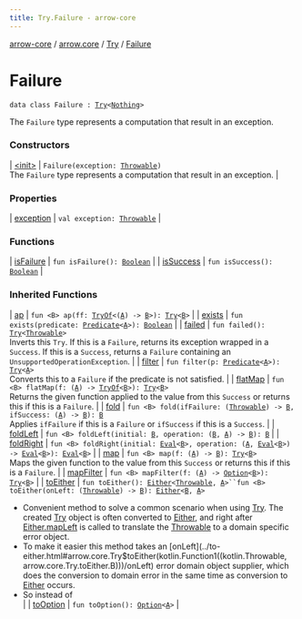```yaml
---
title: Try.Failure - arrow-core
---
```


[arrow-core](../../../index.html) / [arrow.core](../../index.html) / [Try](../index.html) / [Failure](./index.html)

# Failure

`data class Failure : `[`Try`](../index.html)`<`[`Nothing`](https://kotlinlang.org/api/latest/jvm/stdlib/kotlin/-nothing/index.html)`>`

The `Failure` type represents a computation that result in an exception.

### Constructors

| [&lt;init&gt;](-init-.html) | `Failure(exception: `[`Throwable`](https://kotlinlang.org/api/latest/jvm/stdlib/kotlin/-throwable/index.html)`)`<br>The `Failure` type represents a computation that result in an exception. |

### Properties

| [exception](exception.html) | `val exception: `[`Throwable`](https://kotlinlang.org/api/latest/jvm/stdlib/kotlin/-throwable/index.html) |

### Functions

| [isFailure](is-failure.html) | `fun isFailure(): `[`Boolean`](https://kotlinlang.org/api/latest/jvm/stdlib/kotlin/-boolean/index.html) |
| [isSuccess](is-success.html) | `fun isSuccess(): `[`Boolean`](https://kotlinlang.org/api/latest/jvm/stdlib/kotlin/-boolean/index.html) |

### Inherited Functions

| [ap](../ap.html) | `fun <B> ap(ff: `[`TryOf`](../../-try-of.html)`<(`[`A`](../index.html#A)`) -> `[`B`](../ap.html#B)`>): `[`Try`](../index.html)`<`[`B`](../ap.html#B)`>` |
| [exists](../exists.html) | `fun exists(predicate: `[`Predicate`](../../-predicate.html)`<`[`A`](../index.html#A)`>): `[`Boolean`](https://kotlinlang.org/api/latest/jvm/stdlib/kotlin/-boolean/index.html) |
| [failed](../failed.html) | `fun failed(): `[`Try`](../index.html)`<`[`Throwable`](https://kotlinlang.org/api/latest/jvm/stdlib/kotlin/-throwable/index.html)`>`<br>Inverts this `Try`. If this is a `Failure`, returns its exception wrapped in a `Success`. If this is a `Success`, returns a `Failure` containing an `UnsupportedOperationException`. |
| [filter](../filter.html) | `fun filter(p: `[`Predicate`](../../-predicate.html)`<`[`A`](../index.html#A)`>): `[`Try`](../index.html)`<`[`A`](../index.html#A)`>`<br>Converts this to a `Failure` if the predicate is not satisfied. |
| [flatMap](../flat-map.html) | `fun <B> flatMap(f: (`[`A`](../index.html#A)`) -> `[`TryOf`](../../-try-of.html)`<`[`B`](../flat-map.html#B)`>): `[`Try`](../index.html)`<`[`B`](../flat-map.html#B)`>`<br>Returns the given function applied to the value from this `Success` or returns this if this is a `Failure`. |
| [fold](../fold.html) | `fun <B> fold(ifFailure: (`[`Throwable`](https://kotlinlang.org/api/latest/jvm/stdlib/kotlin/-throwable/index.html)`) -> `[`B`](../fold.html#B)`, ifSuccess: (`[`A`](../index.html#A)`) -> `[`B`](../fold.html#B)`): `[`B`](../fold.html#B)<br>Applies `ifFailure` if this is a `Failure` or `ifSuccess` if this is a `Success`. |
| [foldLeft](../fold-left.html) | `fun <B> foldLeft(initial: `[`B`](../fold-left.html#B)`, operation: (`[`B`](../fold-left.html#B)`, `[`A`](../index.html#A)`) -> `[`B`](../fold-left.html#B)`): `[`B`](../fold-left.html#B) |
| [foldRight](../fold-right.html) | `fun <B> foldRight(initial: `[`Eval`](../../-eval/index.html)`<`[`B`](../fold-right.html#B)`>, operation: (`[`A`](../index.html#A)`, `[`Eval`](../../-eval/index.html)`<`[`B`](../fold-right.html#B)`>) -> `[`Eval`](../../-eval/index.html)`<`[`B`](../fold-right.html#B)`>): `[`Eval`](../../-eval/index.html)`<`[`B`](../fold-right.html#B)`>` |
| [map](../map.html) | `fun <B> map(f: (`[`A`](../index.html#A)`) -> `[`B`](../map.html#B)`): `[`Try`](../index.html)`<`[`B`](../map.html#B)`>`<br>Maps the given function to the value from this `Success` or returns this if this is a `Failure`. |
| [mapFilter](../map-filter.html) | `fun <B> mapFilter(f: (`[`A`](../index.html#A)`) -> `[`Option`](../../-option/index.html)`<`[`B`](../map-filter.html#B)`>): `[`Try`](../index.html)`<`[`B`](../map-filter.html#B)`>` |
| [toEither](../to-either.html) | `fun toEither(): `[`Either`](../../-either/index.html)`<`[`Throwable`](https://kotlinlang.org/api/latest/jvm/stdlib/kotlin/-throwable/index.html)`, `[`A`](../index.html#A)`>``fun <B> toEither(onLeft: (`[`Throwable`](https://kotlinlang.org/api/latest/jvm/stdlib/kotlin/-throwable/index.html)`) -> `[`B`](../to-either.html#B)`): `[`Either`](../../-either/index.html)`<`[`B`](../to-either.html#B)`, `[`A`](../index.html#A)`>`
* Convenient method to solve a common scenario when using [Try](../index.html). The created [Try](../index.html) object is often converted to [Either](../../-either/index.html), and right after [Either.mapLeft](../../-either/map-left.html) is called to translate the [Throwable](https://kotlinlang.org/api/latest/jvm/stdlib/kotlin/-throwable/index.html) to a domain specific error object.
* To make it easier this method takes an [onLeft](../to-either.html#arrow.core.Try$toEither(kotlin.Function1((kotlin.Throwable, arrow.core.Try.toEither.B)))/onLeft) error domain object supplier, which does the conversion to domain error in the same time as conversion to [Either](../../-either/index.html) occurs.
* So instead of
<br> |
| [toOption](../to-option.html) | `fun toOption(): `[`Option`](../../-option/index.html)`<`[`A`](../index.html#A)`>` |

